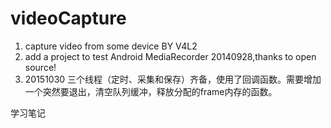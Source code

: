 videoCapture
============

1. capture video from some device BY V4L2
2. add a project to test Android MediaRecorder 20140928,thanks to open source!
3. 20151030 三个线程（定时、采集和保存）齐备，使用了回调函数。需要增加一个突然要退出，清空队列缓冲，释放分配的frame内存的函数。

学习笔记

